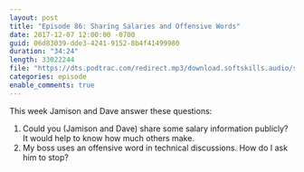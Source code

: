 ```yaml
---
layout: post
title: "Episode 86: Sharing Salaries and Offensive Words"
date: 2017-12-07 12:00:00 -0700
guid: 06d83039-dde3-4241-9152-8b4f41499980
duration: "34:24"
length: 33022244
file: "https://dts.podtrac.com/redirect.mp3/download.softskills.audio/sse-086.mp3"
categories: episode
enable_comments: true
---
```


This week Jamison and Dave answer these questions:

1. Could you (Jamison and Dave) share some salary information publicly? It would help to know how much others make.
2. My boss uses an offensive word in technical discussions. How do I ask him to stop?

